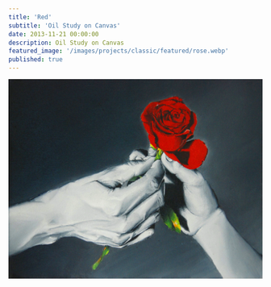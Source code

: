 ```yaml
---
title: 'Red'
subtitle: 'Oil Study on Canvas'
date: 2013-11-21 00:00:00
description: Oil Study on Canvas
featured_image: '/images/projects/classic/featured/rose.webp'
published: true
---
```


![](/images/projects/classic/full_size/rose.webp)

